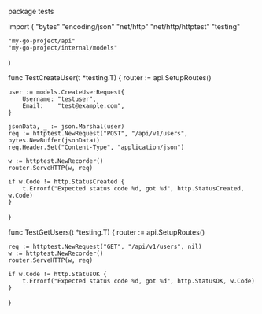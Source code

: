 package tests

import (
"bytes"
"encoding/json"
"net/http"
"net/http/httptest"
"testing"

    "my-go-project/api"
    "my-go-project/internal/models"

)

func TestCreateUser(t \*testing.T) {
router := api.SetupRoutes()

    user := models.CreateUserRequest{
        Username: "testuser",
        Email:    "test@example.com",
    }

    jsonData, _ := json.Marshal(user)
    req := httptest.NewRequest("POST", "/api/v1/users", bytes.NewBuffer(jsonData))
    req.Header.Set("Content-Type", "application/json")

    w := httptest.NewRecorder()
    router.ServeHTTP(w, req)

    if w.Code != http.StatusCreated {
        t.Errorf("Expected status code %d, got %d", http.StatusCreated, w.Code)
    }

}

func TestGetUsers(t \*testing.T) {
router := api.SetupRoutes()

    req := httptest.NewRequest("GET", "/api/v1/users", nil)
    w := httptest.NewRecorder()
    router.ServeHTTP(w, req)

    if w.Code != http.StatusOK {
        t.Errorf("Expected status code %d, got %d", http.StatusOK, w.Code)
    }

}
